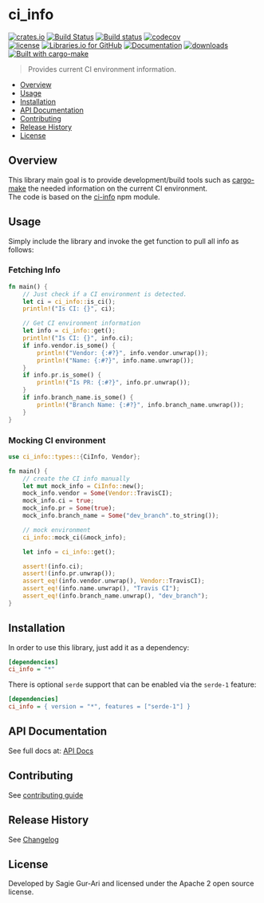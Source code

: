 # ci_info

[![crates.io](https://img.shields.io/crates/v/ci_info.svg)](https://crates.io/crates/ci_info) [![Build Status](https://travis-ci.org/sagiegurari/ci_info.svg?branch=master)](http://travis-ci.org/sagiegurari/ci_info) [![Build status](https://ci.appveyor.com/api/projects/status/github/sagiegurari/ci_info?branch=master&svg=true)](https://ci.appveyor.com/project/sagiegurari/ci-info) [![codecov](https://codecov.io/gh/sagiegurari/ci_info/branch/master/graph/badge.svg)](https://codecov.io/gh/sagiegurari/ci_info)<br>
[![license](https://img.shields.io/crates/l/ci_info.svg)](https://github.com/sagiegurari/ci_info/blob/master/LICENSE) [![Libraries.io for GitHub](https://img.shields.io/librariesio/github/sagiegurari/ci_info.svg)](https://libraries.io/cargo/ci_info) [![Documentation](https://docs.rs/ci_info/badge.svg)](https://docs.rs/crate/ci_info/) [![downloads](https://img.shields.io/crates/d/ci_info.svg)](https://crates.io/crates/ci_info)<br>
[![Built with cargo-make](https://sagiegurari.github.io/cargo-make/assets/badges/cargo-make.svg)](https://sagiegurari.github.io/cargo-make)

> Provides current CI environment information.

* [Overview](#overview)
* [Usage](#usage)
* [Installation](#installation)
* [API Documentation](https://sagiegurari.github.io/ci_info/)
* [Contributing](.github/CONTRIBUTING.md)
* [Release History](CHANGELOG.md)
* [License](#license)

<a name="overview"></a>
## Overview
This library main goal is to provide development/build tools such as [cargo-make](https://sagiegurari.github.io/cargo-make/) the needed information on the current CI environment.<br>
The code is based on the [ci-info](https://github.com/watson/ci-info) npm module.

<a name="usage"></a>
## Usage
Simply include the library and invoke the get function to pull all info as follows:

### Fetching Info

```rust
fn main() {
    // Just check if a CI environment is detected.
    let ci = ci_info::is_ci();
    println!("Is CI: {}", ci);

    // Get CI environment information
    let info = ci_info::get();
    println!("Is CI: {}", info.ci);
    if info.vendor.is_some() {
        println!("Vendor: {:#?}", info.vendor.unwrap());
        println!("Name: {:#?}", info.name.unwrap());
    }
    if info.pr.is_some() {
        println!("Is PR: {:#?}", info.pr.unwrap());
    }
    if info.branch_name.is_some() {
        println!("Branch Name: {:#?}", info.branch_name.unwrap());
    }
}
```

### Mocking CI environment

```rust
use ci_info::types::{CiInfo, Vendor};

fn main() {
    // create the CI info manually
    let mut mock_info = CiInfo::new();
    mock_info.vendor = Some(Vendor::TravisCI);
    mock_info.ci = true;
    mock_info.pr = Some(true);
    mock_info.branch_name = Some("dev_branch".to_string());

    // mock environment
    ci_info::mock_ci(&mock_info);

    let info = ci_info::get();

    assert!(info.ci);
    assert!(info.pr.unwrap());
    assert_eq!(info.vendor.unwrap(), Vendor::TravisCI);
    assert_eq!(info.name.unwrap(), "Travis CI");
    assert_eq!(info.branch_name.unwrap(), "dev_branch");
}
```

<a name="installation"></a>
## Installation
In order to use this library, just add it as a dependency:

```ini
[dependencies]
ci_info = "*"
```

There is optional `serde` support that can be enabled via the `serde-1` feature:

```ini
[dependencies]
ci_info = { version = "*", features = ["serde-1"] }
```

## API Documentation
See full docs at: [API Docs](https://sagiegurari.github.io/ci_info/)

## Contributing
See [contributing guide](.github/CONTRIBUTING.md)

<a name="history"></a>
## Release History

See [Changelog](CHANGELOG.md)

<a name="license"></a>
## License
Developed by Sagie Gur-Ari and licensed under the Apache 2 open source license.
